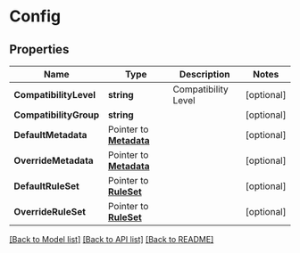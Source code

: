 # Config

## Properties

Name | Type | Description | Notes
------------ | ------------- | ------------- | -------------
**CompatibilityLevel** | **string** | Compatibility Level | [optional] 
**CompatibilityGroup** | **string** |  | [optional] 
**DefaultMetadata** | Pointer to [**Metadata**](Metadata.md) |  | [optional] 
**OverrideMetadata** | Pointer to [**Metadata**](Metadata.md) |  | [optional] 
**DefaultRuleSet** | Pointer to [**RuleSet**](RuleSet.md) |  | [optional] 
**OverrideRuleSet** | Pointer to [**RuleSet**](RuleSet.md) |  | [optional] 

[[Back to Model list]](../README.md#documentation-for-models) [[Back to API list]](../README.md#documentation-for-api-endpoints) [[Back to README]](../README.md)



